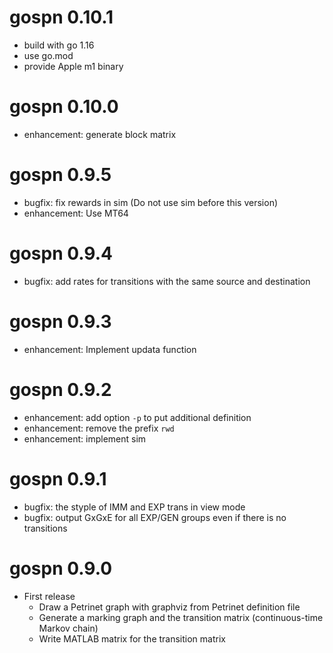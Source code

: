 # gospn 0.10.1

- build with go 1.16
- use go.mod
- provide Apple m1 binary

# gospn 0.10.0

- enhancement: generate block matrix

# gospn 0.9.5

- bugfix: fix rewards in sim (Do not use sim before this version)
- enhancement: Use MT64

# gospn 0.9.4

- bugfix: add rates for transitions with the same source and destination

# gospn 0.9.3

- enhancement: Implement updata function

# gospn 0.9.2

- enhancement: add option `-p` to put additional definition
- enhancement: remove the prefix `rwd`
- enhancement: implement sim

# gospn 0.9.1

- bugfix: the styple of IMM and EXP trans in view mode
- bugfix: output GxGxE for all EXP/GEN groups even if there is no transitions

# gospn 0.9.0

- First release
    - Draw a Petrinet graph with graphviz from Petrinet definition file
    - Generate a marking graph and the transition matrix (continuous-time Markov chain)
    - Write MATLAB matrix for the transition matrix
